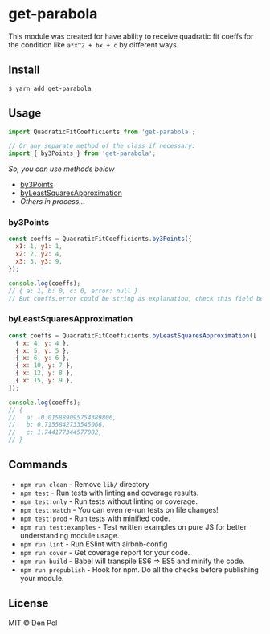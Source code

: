 # get-parabola

This module was created for have ability to receive quadratic fit coeffs for the condition like `a*x^2 + bx + c` by different ways.

## Install

```
$ yarn add get-parabola
```

## Usage

```javascript
import QuadraticFitCoefficients from 'get-parabola';

// Or any separate method of the class if necessary:
import { by3Points } from 'get-parabola';
```

_So, you can use methods below_

- [by3Points](#by3Points)
- [byLeastSquaresApproximation](#byLeastSquaresApproximation)
- _Others in process..._

### by3Points

```javascript
const coeffs = QuadraticFitCoefficients.by3Points({
  x1: 1, y1: 1,
  x2: 2, y2: 4,
  x3: 3, y3: 9,
});

console.log(coeffs);
// { a: 1, b: 0, c: 0, error: null }
// But coeffs.error could be string as explanation, check this field before using result object.
```

### byLeastSquaresApproximation

```javascript
const coeffs = QuadraticFitCoefficients.byLeastSquaresApproximation([
  { x: 4, y: 4 },
  { x: 5, y: 5 },
  { x: 6, y: 6 },
  { x: 10, y: 7 },
  { x: 12, y: 8 },
  { x: 15, y: 9 },
]);

console.log(coeffs);
// {
//   a: -0.015889095754389806,
//   b: 0.7155842733545066,
//   c: 1.744177344577082,
// }
```

## Commands

- `npm run clean` - Remove `lib/` directory
- `npm test` - Run tests with linting and coverage results.
- `npm test:only` - Run tests without linting or coverage.
- `npm test:watch` - You can even re-run tests on file changes!
- `npm test:prod` - Run tests with minified code.
- `npm run test:examples` - Test written examples on pure JS for better understanding module usage.
- `npm run lint` - Run ESlint with airbnb-config
- `npm run cover` - Get coverage report for your code.
- `npm run build` - Babel will transpile ES6 => ES5 and minify the code.
- `npm run prepublish` - Hook for npm. Do all the checks before publishing your module.

## License

MIT © Den Pol
